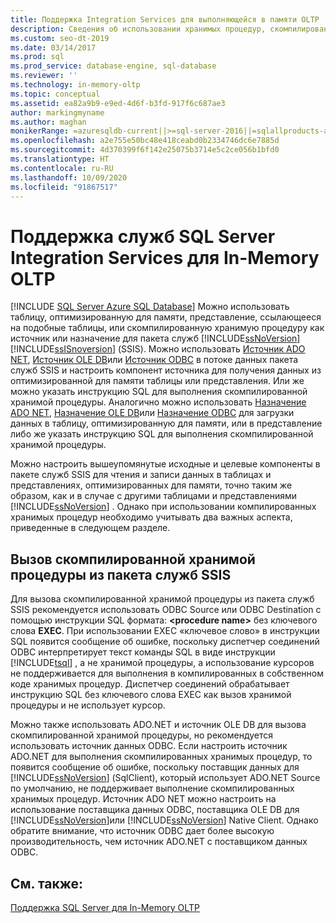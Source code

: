 ```yaml
---
title: Поддержка Integration Services для выполняющейся в памяти OLTP
description: Сведения об использовании хранимых процедур, скомпилированных в собственном виде, в качестве исходных и целевых компонентов в пакете SQL Server Integration Services.
ms.custom: seo-dt-2019
ms.date: 03/14/2017
ms.prod: sql
ms.prod_service: database-engine, sql-database
ms.reviewer: ''
ms.technology: in-memory-oltp
ms.topic: conceptual
ms.assetid: ea82a9b9-e9ed-4d6f-b3fd-917f6c687ae3
author: markingmyname
ms.author: maghan
monikerRange: =azuresqldb-current||>=sql-server-2016||=sqlallproducts-allversions||>=sql-server-linux-2017||=azuresqldb-mi-current
ms.openlocfilehash: a2e755e50bc48e418ceabd0b2334746dc6e7885d
ms.sourcegitcommit: 4d370399f6f142e25075b3714e5c2ce056b1bfd0
ms.translationtype: HT
ms.contentlocale: ru-RU
ms.lasthandoff: 10/09/2020
ms.locfileid: "91867517"
---
```

# <a name="sql-server-integration-services-support-for-in-memory-oltp"></a>Поддержка служб SQL Server Integration Services для In-Memory OLTP
[!INCLUDE [SQL Server Azure SQL Database](../../includes/applies-to-version/sql-asdb.md)]
  Можно использовать таблицу, оптимизированную для памяти, представление, ссылающееся на подобные таблицы, или скомпилированную хранимую процедуру как источник или назначение для пакета служб [!INCLUDE[ssNoVersion](../../includes/ssnoversion-md.md)][!INCLUDE[ssISnoversion](../../includes/ssisnoversion-md.md)] (SSIS). Можно использовать [Источник ADO NET](../../integration-services/data-flow/ado-net-source.md), [Источник OLE DB](../../integration-services/data-flow/ole-db-source.md)или [Источник ODBC](../../integration-services/data-flow/odbc-source.md) в потоке данных пакета служб SSIS и настроить компонент источника для получения данных из оптимизированной для памяти таблицы или представления. Или же можно указать инструкцию SQL для выполнения скомпилированной хранимой процедуры. Аналогично можно использовать [Назначение ADO NET](../../integration-services/data-flow/ado-net-destination.md), [Назначение OLE DB](../../integration-services/data-flow/ole-db-destination.md)или [Назначение ODBC](../../integration-services/data-flow/odbc-destination.md) для загрузки данных в таблицу, оптимизированную для памяти, или в представление либо же указать инструкцию SQL для выполнения скомпилированной хранимой процедуры.  
  
 Можно настроить вышеупомянутые исходные и целевые компоненты в пакете служб SSIS для чтения и записи данных в таблицах и представлениях, оптимизированных для памяти, точно таким же образом, как и в случае с другими таблицами и представлениями [!INCLUDE[ssNoVersion](../../includes/ssnoversion-md.md)] . Однако при использовании компилированных хранимых процедур необходимо учитывать два важных аспекта, приведенные в следующем разделе.  
  
## <a name="invoking-a-natively-compiled-stored-procedure-from-an-ssis-package"></a>Вызов скомпилированной хранимой процедуры из пакета служб SSIS  
 Для вызова скомпилированной хранимой процедуры из пакета служб SSIS рекомендуется использовать ODBC Source или ODBC Destination с помощью инструкции SQL формата: **\<procedure name>** без ключевого слова **EXEC**. При использовании EXEC «ключевое слово» в инструкции SQL появится сообщение об ошибке, поскольку диспетчер соединений ODBC интерпретирует текст команды SQL в виде инструкции [!INCLUDE[tsql](../../includes/tsql-md.md)] , а не хранимой процедуры, а использование курсоров не поддерживается для выполнения в компилированных в собственном коде хранимых процедур. Диспетчер соединений обрабатывает инструкцию SQL без ключевого слова EXEC как вызов хранимой процедуры и не использует курсор.  
  
 Можно также использовать ADO.NET и источник OLE DB для вызова скомпилированной хранимой процедуры, но рекомендуется использовать источник данных ODBC. Если настроить источник ADO.NET для выполнения скомпилированных хранимых процедур, то появится сообщение об ошибке, поскольку поставщик данных для [!INCLUDE[ssNoVersion](../../includes/ssnoversion-md.md)] (SqlClient), который использует ADO.NET Source по умолчанию, не поддерживает выполнение скомпилированных хранимых процедур. Источник ADO NET можно настроить на использование поставщика данных ODBC, поставщика OLE DB для [!INCLUDE[ssNoVersion](../../includes/ssnoversion-md.md)]или [!INCLUDE[ssNoVersion](../../includes/ssnoversion-md.md)] Native Client. Однако обратите внимание, что источник ODBC дает более высокую производительность, чем источник ADO.NET с поставщиком данных ODBC.  
  
## <a name="see-also"></a>См. также:  
 [Поддержка SQL Server для In-Memory OLTP](./transact-sql-support-for-in-memory-oltp.md)  
  
